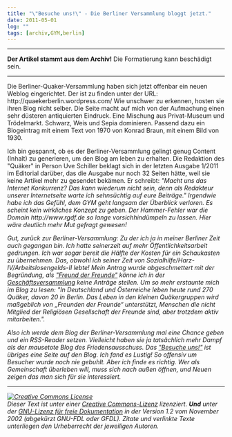 ```yaml
---
title: "\"Besuche uns!\" - Die Berliner Versammlung bloggt jetzt."
date: 2011-05-01
log: ""
tags: [archiv,GYM,berlin]
---
```

<hr><b>Der Artikel stammt aus dem Archiv!</b> Die Formatierung kann beschädigt sein.<hr>

<p>Die Berliner-Quaker-Versammlung haben sich jetzt offenbar ein neuen Weblog eingerichtet. Der ist zu finden unter der URL: http://quaekerberlin.wordpress.com/ Wie unschwer zu erkennen, hosten sie ihren Blog nicht selber. Die Seite macht auf mich von der Aufmachung einen sehr düsteren antiquierten Eindruck. Eine Mischung aus Privat-Museum und Trödelmarkt. Schwarz, Weis und Sepia dominieren. Passend dazu ein Blogeintrag mit einem Text von 1970 von Konrad Braun, mit einem Bild von 1930. </p>

<p>Ich bin gespannt, ob es der Berliner-Versammlung gelingt genug Content (Inhalt) zu generieren, um den Blog am leben zu erhalten. Die Redaktion des "Quäker" in Person Uve Schiller beklagt sich in der letzten Ausgabe 1/2011 im Editorial darüber, das die Ausgabe nur noch 32 Seiten hätte, weil sie keine Artikel mehr zu gesendet bekämen.  Er schreibt: <i>"Macht uns das Internet Konkurrenz? Das kann wiederum nicht sein, denn als Redakteur unserer Internetseite warte ich sehnsüchtig auf eure Beiträge." Irgendwie habe ich das Gefühl, dem GYM geht langsam der Überblick verloren. Es scheint kein wirkliches Konzept zu geben. Der Hammer-Fehler war die Domain http://www.rgdf.de so lange vorsichhindümpeln zu lassen. Hier wäre deutlich mehr Mut gefragt gewesen!</p>

<p>Gut, zurück zur Berliner-Versammlung: Zu der ich ja in meiner Berliner Zeit auch gegangen bin. Ich hatte seinerzeit auf mehr Öffentlichkeitsarbeit gedrungen. Ich war sogar bereit die Hälfte der Kosten für ein Schaukasten zu übernehmen. Das, obwohl ich seiner Zeit von Sozialhilfe/Harz-IV/Arbeitslosengelds-II lebte! Mein Antrag wurde abgeschmettert mit der Begründung, als <a href="http://de.wikipedia.org/wiki/Glossar_Quäkertum">"Freund der Freunde"</a> könne ich in der <a href="http://de.wikipedia.org/wiki/Glossar_Quäkertum">Geschäftsversammlung</a> keine Anträge stellen. Um so mehr erstaunte mich im Blog zu lesen: <i>"In Deutschland und Österreiche leben heute rund 270 Quäker, davon 20 in Berlin. Das Leben in den kleinen Quäkergruppen wird maßgeblich von „Freunden der Freunde“ unterstützt, Menschen die nicht Mitglied der Religiösen Gesellschaft der Freunde sind, aber trotzdem aktiv mitarbeiten."</i>.</p>

<p>Also ich werde dem Blog der Berliner-Versammlung mal eine Chance geben und ein RSS-Reader setzen. Vielleicht haben sie ja tatsächlich mehr Dampf als der mausetote Blog des Friedensausschuss. Das <a href="http://quaekerberlin.wordpress.com/besuche-uns/"><i>"Besuche uns!"</i></a> ist übriges eine Seite auf den Blog. Ich fand es Lustig! So offensiv um Besucher wurde noch nie gebuhlt. Aber ich finde es richtig. Wer als Gemeinschaft überleben will, muss sich nach außen öffnen, und Neuen zeigen das man sich für sie interessiert.</p>

<hr />
<p><a rel="license" href="http://creativecommons.org/licenses/by-sa/3.0/de/"><img alt="Creative Commons License" style="border-width: 0pt;" src="http://i.creativecommons.org/l/by-sa/3.0/de/88x31.png" /></a><br />
Dieser <span xmlns:dc="http://purl.org/dc/elements/1.1/" href="http://purl.org/dc/dcmitype/Text" rel="dc:type">Text</span> ist unter einer <a rel="license" href="http://creativecommons.org/licenses/by-sa/3.0/de/">Creative Commons-Lizenz</a> lizenziert. <b>Und</b> unter der <a href="http://de.wikipedia.org/wiki/GFDL">GNU-Lizenz f&uuml;r freie Dokumentation</a> in der Version 1.2 vom November 2002 (abgek&uuml;rzt GNU-FDL oder GFDL). Zitate und verlinkte Texte unterliegen den Urheberrecht der jeweiligen Autoren.</p>

